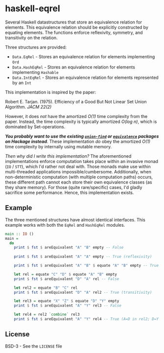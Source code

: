 # haskell-eqrel

Several Haskell datastructures that store an equivalence relation for elements. This equivalence relation should be explicitly constructed by equating elements. The functions enforce reflexivity, symmetry, and transitivity on the relation.

Three structures are provided:
* `Data.EqRel` - Stores an equivalence relation for elements implementing `Ord`
* `Data.HashEqRel` - Stores an equivalence relation for elements implementing `Hashable`
* `Data.IntEqRel` - Stores an equivalence relation for elements represented by an `Int`

This implementation is inspired by the paper:

Robert E. Tarjan. (1975). Efficiency of a Good But Not Linear Set Union Algorithm. _JACM 22(2)_

However, it does _not_ have the amortized _O(1)_ time complexity from the paper. Instead, the time complexity is typically amortized _O(log n)_, which is dominated by Set-operations.

***You probably want to use the existing [`union-find`](https://hackage.haskell.org/package/union-find) or [`equivalence`](https://hackage.haskell.org/package/equivalence) packages on Hackage instead***. These implementation _do_ obey the amortized _O(1)_ time complexity by internally using mutable memory.

_Then why did I write this implementation?_ The aforementioned implementations enforce computation takes place within an invasive monad (`IO` / `STT`), which I'd rather not deal with. Those monads make use within multi-threaded applications impossible/cumbersome. Additionally, when non-deterministic computation (with multiple computation paths) occurs, these different path cannot each store their own equivalence classes (as they share memory). For those (quite rare/specific) cases, I'd gladly sacrifice some performance. Hence, this implementation exists.

## Example
The three mentioned structures have almost identical interfaces. This example works with both the `EqRel` and `HashEqRel` modules.

```haskell
main :: IO ()
main =
  do
    print $ fst $ areEquivalent "A" "B" empty -- False
    
    print $ fst $ areEquivalent "A" "A" empty -- True (reflexivity)

    print $ fst $ areEquivalent "A" "B" $ equate "A" "B" empty -- True

    let rel = equate "C" "D" $ equate "A" "B" empty
    print $ fst $ areEquivalent "D" "A" rel -- False

    let rel2 = equate "B" "C" rel
    print $ fst $ areEquivalent "D" "A" rel2 -- True (transitivity)

    let rel3 = equate "X" "Z" $ equate "D" "Y" empty
    print $ fst $ areEquivalent "A" "Y" rel3 -- False

    let rel4 = rel2 `combine` rel3
    print $ fst $ areEquivalent "A" "Y" rel4 -- True (A=D in rel2; D=Y in rel3)
```

## License
BSD-3 - See the `LICENSE` file
